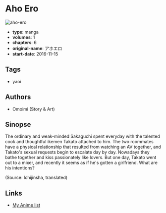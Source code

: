 # Aho Ero

![aho-ero](https://cdn.myanimelist.net/images/manga/1/238100.jpg)

-   **type**: manga
-   **volumes**: 1
-   **chapters**: 6
-   **original-name**: アホエロ
-   **start-date**: 2016-11-15

## Tags

-   yaoi

## Authors

-   Omoimi (Story & Art)

## Sinopse

The ordinary and weak-minded Sakaguchi spent everyday with the talented cook and thoughtful ikemen Takato attached to him. The two roommates have a physical relationship that resulted from watching an AV together, and Takato's sexual requests begin to escalate day by day. Nowadays they bathe together and kiss passionately like lovers. But one day, Takato went out to a mixer, and recently it seems as if he's gotten a girlfriend. What are his intentions?

(Source: Ichijinsha, translated)

## Links

-   [My Anime list](https://myanimelist.net/manga/128425/Aho_Ero)
